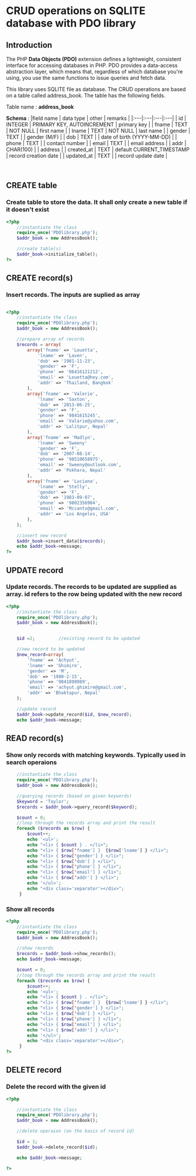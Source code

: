 # CRUD operations on SQLITE database with PDO library

## Introduction 


The PHP **Data Objects (PDO)** extension defines a lightweight, consistent interface for accessing databases in PHP. PDO provides a data-access abstraction layer, which means that, regardless of which database you're using, you use the same functions to issue queries and fetch data.

This library uses SQLITE file as database. The CRUD operations are based on a table called address_book. The table has the following fields.

Table name : **address_book**

**Schema** :
|field name | data type | other | remarks |
|:---|:---|:---|:---|
| id | INTEGER | PRIMARY KEY, AUTOINCREMENT | primary key |
| fname | TEXT | NOT NULL | first name |
| lname | TEXT | NOT NULL | last name |
| gender | TEXT | | gender (M/F) |
| dob | TEXT | | date of birth (YYYY-MM-DD) |
| phone | TEXT | | contact number |
| email | TEXT | | email address |
| addr | CHAR(100) | | address |
| created_at | TEXT | default CURRENT_TIMESTAMP | record creation date |
| updated_at | TEXT | | record update date |

<br>

## CREATE table

### Create table to store the data. It shall only create a new table if it doesn't exist

```PHP
<?php
    //instantiate the class
    require_once('PDOlibrary.php');
    $addr_book = new AddressBook();

    //create table(s)
    $addr_book->initialize_table();
?>
```

## CREATE record(s)

### Insert records. The inputs are suplied as array

```PHP

<?php
    //instantiate the class
    require_once('PDOlibrary.php');
    $addr_book = new AddressBook();

    //prepare array of records
    $records = array(
        array('fname' => 'Louetta',
            'lname' => 'Laven',
            'dob' => '1981-11-23',
            'gender' => 'F',
            'phone' => '06416121212',
            'email' => 'Louetta@hey.com',
            'addr' => 'Thailand, Bangkok'
        ),
        array('fname' => 'Valerie',
            'lname' => 'Saxton',
            'dob' => '2013-06-25',
            'gender' => 'F',
            'phone' => '9841615245',
            'email' => 'Valarie@yahoo.com',
            'addr' => 'Lalitpur, Nepal'
        ),
        array('fname' => 'Madlyn',
            'lname' => 'Sweeny'
            'gender' => 'F',
            'dob' => '2007-08-14',
            'phone' => '98510658975',
            'email' => 'Sweeny@outlook.com',
            'addr' => 'Pokhara, Nepal'
        ),
        array('fname' => 'Luciana',
            'lname' => 'Stelly',
            'gender' => 'F',
            'dob' => '1983-09-07',
            'phone' => '9802356984',
            'email' => 'Mccants@gmail.com',
            'addr' => 'Los Angeles, USA'
        ),
    );

    //insert new record
    $addr_book->insert_data($records);
    echo $addr_book->message;
?>
```

## UPDATE record

### Update records. The records to be updated are supplied as array. id refers to the row being updated with the new record

```PHP
<?php
    //instantiate the class
    require_once('PDOlibrary.php');
    $addr_book = new AddressBook();


    $id =2;         //existing record to be updated

    //new record to be updated
    $new_record=array(
        'fname' => 'Achyut',
        'lname' => 'Ghimire',
        'gender' => 'M',
        'dob' => '1980-2-15',
        'phone' => '9841898989',
        'email' => 'achyut.ghimire@gmail.com',
        'addr' => 'Bhaktapur, Nepal'
    );

    //update record
    $addr_book->update_record($id, $new_record);
    echo $addr_book->message;
```

## READ record(s)

### Show only records with matching keywords. Typically used in search operaions

```PHP
    //instantiate the class
    require_once('PDOlibrary.php');
    $addr_book = new AddressBook();

    //querying records (based on given keywords)
    $keyword = 'Taylor';
    $records = $addr_book->query_record($keyword);

    $count = 0;
    //loop through the records array and print the result
    foreach ($records as $row) {
        $count++;
        echo '<ul>';
        echo "<li> { $count } . </li>";
        echo "<li> { $row['fname'] }  {$row['lname'] } </li>";
        echo "<li> { $row['gender'] } </li>";
        echo "<li> { $row['dob'] } </li>";
        echo "<li> { $row['phone'] } </li>";
        echo "<li> { $row['email'] } </li>";
        echo "<li> { $row['addr'] } </li>";
        echo '</ul>';
        echo "<div class='separator'></div>";
     }
```

### Show all records

``` PHP
<?php
    //instantiate the class
    require_once('PDOlibrary.php');
    $addr_book = new AddressBook();

    //show records  
    $records = $addr_book->show_records();
    echo $addr_book->message;

    $count = 0;
    //loop through the records array and print the result
    foreach ($records as $row) {
        $count++;
        echo '<ul>';
        echo "<li> { $count } . </li>";
        echo "<li> { $row['fname'] }  {$row['lname'] } </li>";
        echo "<li> { $row['gender'] } </li>";
        echo "<li> { $row['dob'] } </li>";
        echo "<li> { $row['phone'] } </li>";
        echo "<li> { $row['email'] } </li>";
        echo "<li> { $row['addr'] } </li>";
        echo '</ul>';
        echo "<div class='separator'></div>";
     }
?>
```

## DELETE record

### Delete the record with the given id

```PHP
<?php

    //instantiate the class
    require_once('PDOlibrary.php');
    $addr_book = new AddressBook();

    //delete operaion (on the basis of record id)

    $id = 1;
    $addr_book->delete_record($id);

    echo $addr_book->message;

?>
```
